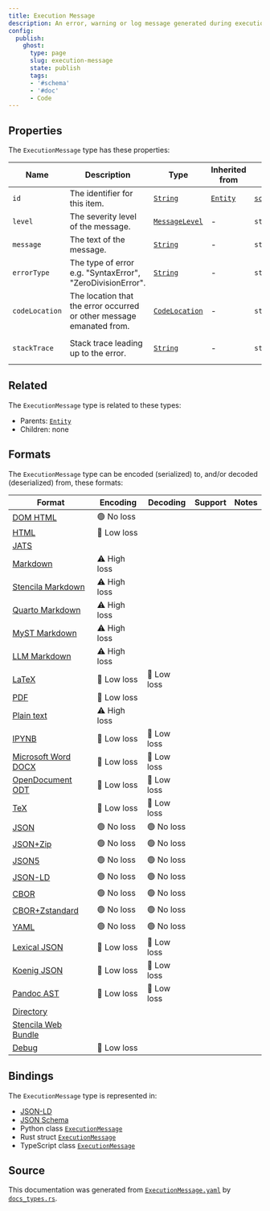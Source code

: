 ```yaml
---
title: Execution Message
description: An error, warning or log message generated during execution.
config:
  publish:
    ghost:
      type: page
      slug: execution-message
      state: publish
      tags:
      - '#schema'
      - '#doc'
      - Code
---
```


## Properties

The `ExecutionMessage` type has these properties:

| Name           | Description                                                          | Type                                                                            | Inherited from                                                     | `JSON-LD @id`                        | Aliases                               |
| -------------- | -------------------------------------------------------------------- | ------------------------------------------------------------------------------- | ------------------------------------------------------------------ | ------------------------------------ | ------------------------------------- |
| `id`           | The identifier for this item.                                        | [`String`](https://stencila.ghost.io/docs/reference/schema/string)              | [`Entity`](https://stencila.ghost.io/docs/reference/schema/entity) | [`schema:id`](https://schema.org/id) | -                                     |
| `level`        | The severity level of the message.                                   | [`MessageLevel`](https://stencila.ghost.io/docs/reference/schema/message-level) | -                                                                  | `stencila:level`                     | -                                     |
| `message`      | The text of the message.                                             | [`String`](https://stencila.ghost.io/docs/reference/schema/string)              | -                                                                  | `stencila:message`                   | -                                     |
| `errorType`    | The type of error e.g. "SyntaxError", "ZeroDivisionError".           | [`String`](https://stencila.ghost.io/docs/reference/schema/string)              | -                                                                  | `stencila:errorType`                 | `error-type`, `error_type`            |
| `codeLocation` | The location that the error occurred or other message emanated from. | [`CodeLocation`](https://stencila.ghost.io/docs/reference/schema/code-location) | -                                                                  | `stencila:codeLocation`              | `code-location`, `code_location`      |
| `stackTrace`   | Stack trace leading up to the error.                                 | [`String`](https://stencila.ghost.io/docs/reference/schema/string)              | -                                                                  | `stencila:stackTrace`                | `trace`, `stack-trace`, `stack_trace` |

## Related

The `ExecutionMessage` type is related to these types:

- Parents: [`Entity`](https://stencila.ghost.io/docs/reference/schema/entity)
- Children: none

## Formats

The `ExecutionMessage` type can be encoded (serialized) to, and/or decoded (deserialized) from, these formats:

| Format                                                                       | Encoding     | Decoding   | Support | Notes |
| ---------------------------------------------------------------------------- | ------------ | ---------- | ------- | ----- |
| [DOM HTML](https://stencila.ghost.io/docs/reference/formats/dom.html)        | 🟢 No loss    |            |         |
| [HTML](https://stencila.ghost.io/docs/reference/formats/html)                | 🔷 Low loss   |            |         |
| [JATS](https://stencila.ghost.io/docs/reference/formats/jats)                |              |            |         |
| [Markdown](https://stencila.ghost.io/docs/reference/formats/md)              | ⚠️ High loss |            |         |
| [Stencila Markdown](https://stencila.ghost.io/docs/reference/formats/smd)    | ⚠️ High loss |            |         |
| [Quarto Markdown](https://stencila.ghost.io/docs/reference/formats/qmd)      | ⚠️ High loss |            |         |
| [MyST Markdown](https://stencila.ghost.io/docs/reference/formats/myst)       | ⚠️ High loss |            |         |
| [LLM Markdown](https://stencila.ghost.io/docs/reference/formats/llmd)        | ⚠️ High loss |            |         |
| [LaTeX](https://stencila.ghost.io/docs/reference/formats/latex)              | 🔷 Low loss   | 🔷 Low loss |         |
| [PDF](https://stencila.ghost.io/docs/reference/formats/pdf)                  | 🔷 Low loss   |            |         |
| [Plain text](https://stencila.ghost.io/docs/reference/formats/text)          | ⚠️ High loss |            |         |
| [IPYNB](https://stencila.ghost.io/docs/reference/formats/ipynb)              | 🔷 Low loss   | 🔷 Low loss |         |
| [Microsoft Word DOCX](https://stencila.ghost.io/docs/reference/formats/docx) | 🔷 Low loss   | 🔷 Low loss |         |
| [OpenDocument ODT](https://stencila.ghost.io/docs/reference/formats/odt)     | 🔷 Low loss   | 🔷 Low loss |         |
| [TeX](https://stencila.ghost.io/docs/reference/formats/tex)                  | 🔷 Low loss   | 🔷 Low loss |         |
| [JSON](https://stencila.ghost.io/docs/reference/formats/json)                | 🟢 No loss    | 🟢 No loss  |         |
| [JSON+Zip](https://stencila.ghost.io/docs/reference/formats/json.zip)        | 🟢 No loss    | 🟢 No loss  |         |
| [JSON5](https://stencila.ghost.io/docs/reference/formats/json5)              | 🟢 No loss    | 🟢 No loss  |         |
| [JSON-LD](https://stencila.ghost.io/docs/reference/formats/jsonld)           | 🟢 No loss    | 🟢 No loss  |         |
| [CBOR](https://stencila.ghost.io/docs/reference/formats/cbor)                | 🟢 No loss    | 🟢 No loss  |         |
| [CBOR+Zstandard](https://stencila.ghost.io/docs/reference/formats/cbor.zstd) | 🟢 No loss    | 🟢 No loss  |         |
| [YAML](https://stencila.ghost.io/docs/reference/formats/yaml)                | 🟢 No loss    | 🟢 No loss  |         |
| [Lexical JSON](https://stencila.ghost.io/docs/reference/formats/lexical)     | 🔷 Low loss   | 🔷 Low loss |         |
| [Koenig JSON](https://stencila.ghost.io/docs/reference/formats/koenig)       | 🔷 Low loss   | 🔷 Low loss |         |
| [Pandoc AST](https://stencila.ghost.io/docs/reference/formats/pandoc)        | 🔷 Low loss   | 🔷 Low loss |         |
| [Directory](https://stencila.ghost.io/docs/reference/formats/directory)      |              |            |         |
| [Stencila Web Bundle](https://stencila.ghost.io/docs/reference/formats/swb)  |              |            |         |
| [Debug](https://stencila.ghost.io/docs/reference/formats/debug)              | 🔷 Low loss   |            |         |

## Bindings

The `ExecutionMessage` type is represented in:

- [JSON-LD](https://stencila.org/ExecutionMessage.jsonld)
- [JSON Schema](https://stencila.org/ExecutionMessage.schema.json)
- Python class [`ExecutionMessage`](https://github.com/stencila/stencila/blob/main/python/python/stencila/types/execution_message.py)
- Rust struct [`ExecutionMessage`](https://github.com/stencila/stencila/blob/main/rust/schema/src/types/execution_message.rs)
- TypeScript class [`ExecutionMessage`](https://github.com/stencila/stencila/blob/main/ts/src/types/ExecutionMessage.ts)

## Source

This documentation was generated from [`ExecutionMessage.yaml`](https://github.com/stencila/stencila/blob/main/schema/ExecutionMessage.yaml) by [`docs_types.rs`](https://github.com/stencila/stencila/blob/main/rust/schema-gen/src/docs_types.rs).
